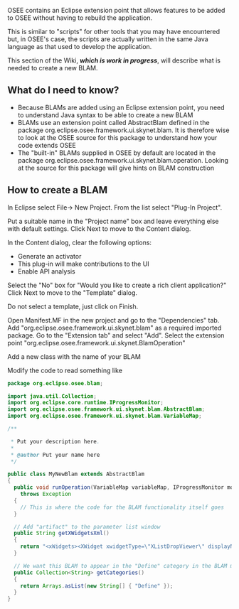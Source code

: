 OSEE contains an Eclipse extension point that allows features to be
added to OSEE without having to rebuild the application.

This is similar to "scripts" for other tools that you may have
encountered but, in OSEE's case, the scripts are actually written in the
same Java language as that used to develop the application.

This section of the Wiki, ***which is work in progress***, will describe
what is needed to create a new BLAM.

## What do I need to know?

  - Because BLAMs are added using an Eclipse extension point, you need
    to understand Java syntax to be able to create a new BLAM
  - BLAMs use an extension point called AbstractBlam defined in the
    package org.eclipse.osee.framework.ui.skynet.blam. It is therefore
    wise to look at the OSEE source for this package to understand how
    your code extends OSEE
  - The "built-in" BLAMs supplied in OSEE by default are located in the
    package org.eclipse.osee.framework.ui.skynet.blam.operation. Looking
    at the source for this package will give hints on BLAM construction

## How to create a BLAM

In Eclipse select File-\> New Project. From the list select "Plug-In
Project".

Put a suitable name in the "Project name" box and leave everything else
with default settings. Click Next to move to the Content dialog.

In the Content dialog, clear the following options:

  - Generate an activator
  - This plug-in will make contributions to the UI
  - Enable API analysis

Select the "No" box for "Would you like to create a rich client
application?" Click Next to move to the "Template" dialog.

Do not select a template, just click on Finish.

Open Manifest.MF in the new project and go to the "Dependencies" tab.
Add "org.eclipse.osee.framework.ui.skynet.blam" as a required imported
package. Go to the "Extension tab" and select "Add". Select the
extension point "org.eclipse.osee.framework.ui.skynet.BlamOperation"

Add a new class with the name of your BLAM

Modify the code to read something like

``` java
package org.eclipse.osee.blam;

import java.util.Collection;
import org.eclipse.core.runtime.IProgressMonitor;
import org.eclipse.osee.framework.ui.skynet.blam.AbstractBlam;
import org.eclipse.osee.framework.ui.skynet.blam.VariableMap;

/**

 * Put your description here.
 *
 * @author Put your name here
 */

public class MyNewBlam extends AbstractBlam
{
  public void runOperation(VariableMap variableMap, IProgressMonitor monitor)
    throws Exception
  {
    // This is where the code for the BLAM functionality itself goes
  }

  // Add "artifact" to the parameter list window
  public String getXWidgetsXml()
  {
    return "<xWidgets><XWidget xwidgetType=\"XListDropViewer\" displayName=\"artifact\" /></xWidgets>";
  }

  // We want this BLAM to appear in the "Define" category in the BLAM menu
  public Collection<String> getCategories()
  {
    return Arrays.asList(new String[] { "Define" });
  }
}
```